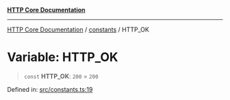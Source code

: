 [**HTTP Core Documentation**](../../README.md)

***

[HTTP Core Documentation](../../README.md) / [constants](../README.md) / HTTP\_OK

# Variable: HTTP\_OK

> `const` **HTTP\_OK**: `200` = `200`

Defined in: [src/constants.ts:19](https://github.com/stonemjs/http-core/blob/6577700bdede2420a5df45a338635c35547070ea/src/constants.ts#L19)
